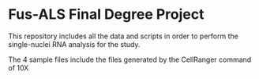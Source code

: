 # Fus-ALS Final Degree Project
This repository includes all the data and scripts in order to perform the single-nuclei RNA analysis for the study. 

The 4 sample files include the files generated by the CellRanger command of 10X
